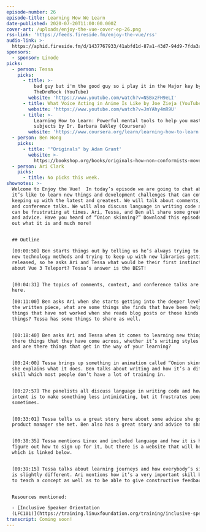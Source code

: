 ```yaml
---
episode-number: 26
episode-title: Learning How We Learn
date-published: 2020-07-20T11:00:00.000Z
cover-art: /uploads/enjoy-the-vue-cover-ep-26.png
rss-link: 'https://feeds.fireside.fm/enjoy-the-vue/rss'
audio-link: >-
  https://aphid.fireside.fm/d/1437767933/41abfd1d-87a1-43d7-94d9-7fda3a5120e1/5611dd7d-eabd-431d-a207-ec963d0158b8.mp3
sponsors:
  - sponsor: Linode
picks:
  - person: Tessa
    picks:
      - title: >-
          bad guy but i'm the good guy so i play it in the Major key by
          TheDreRock (YouTube)
        website: 'https://www.youtube.com/watch?v=NSBxzFH9eLI'
      - title: What Voice Acting in Anime Is Like by Joe Zieja (YouTube)
        website: 'https://www.youtube.com/watch?v=JmYAhy4mR9U'
      - title: >-
          Learning How to Learn: Powerful mental tools to help you master tough
          subjects by Dr. Barbara Oakley (Coursera)
        website: 'https://www.coursera.org/learn/learning-how-to-learn'
  - person: Ben Hong
    picks:
      - title: '"Originals" by Adam Grant'
        website: >-
          https://bookshop.org/books/originals-how-non-conformists-move-the-world-9780143128854/9780143128854
  - person: Ari Clark
    picks:
      - title: No picks this week.
shownotes: >-
  Welcome to Enjoy the Vue!  In today’s episode we are going to chat about what
  it’s like to learn new things and development challenges that can come with
  keeping up with the latest and greatest. We will talk about comments, context,
  and conference talks. We will also discuss language in writing code and how it
  can be frustrating at times. Ari, Tessa, and Ben all share some great stories
  and advice. Have you heard of “Onion skinning?” Download this episode to find
  out what it is and much more! 


  ## Outline

  [00:00:50] Ben starts things out by telling us he’s always trying to hack on
  new technology methods and trying to keep up with new libraries getting
  released, so he asks Ari and Tessa what would be their first instinct to learn
  about Vue 3 Teleport? Tessa’s answer is the BEST! 


  [00:04:31] The topics of comments, context, and conference talks are discussed
  here.    
   
  [00:11:00] Ben asks Ari when she starts getting into the deeper level things,
  the written piece, what are some things she finds that have been helpful or
  things that have not worked when she reads blog posts or those kinds of
  things? Tessa has some things to share as well.  


  [00:18:40] Ben asks Ari and Tessa when it comes to learning new things, are
  there things that they have come across, whether it’s writing styles or talks
  and are there things that get in the way of your learning?


  [00:24:00] Tessa brings up something in animation called “Onion skinning” and
  she explains what it does. Ben talks about writing and how it’s a difficult
  skill which most people don’t have a lot of training in. 


  [00:27:57] The panelists all discuss language in writing code and how the
  intent is to make something less intimidating, but it frustrates people
  sometimes.


  [00:33:01] Tessa tells us a great story here about some advice she got from a
  product manager she met. Ben also has a great story and advice to share. 


  [00:38:35] Tessa mentions Linux and included language and how it is hard to
  figure out how to sign up for it, but there is a website that will help you
  which is linked below. 


  [00:39:15] Tessa talks about learning journeys and how everybody’s situation
  is slightly different. Ari mentions how it’s a very important skill being able
  to teach a concept as well as to be able to give constructive feedback.


  Resources mentioned:

  - [Inclusive Speaker Orientation
  (LFC101)](https://training.linuxfoundation.org/training/inclusive-speaker-orientation/)
transcript: Coming soon!
---
```

